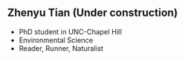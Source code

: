 ## Zhenyu Tian (Under construction)

- PhD student in UNC-Chapel Hill
- Environmental Science
- Reader, Runner, Naturalist
